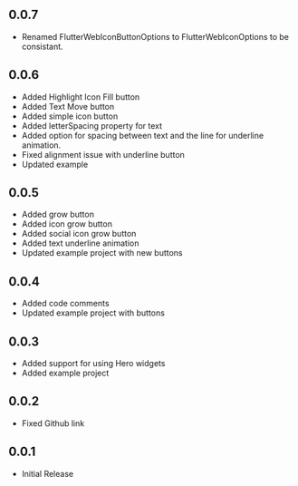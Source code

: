 ## 0.0.7

* Renamed FlutterWebIconButtonOptions to FlutterWebIconOptions to be consistant.

## 0.0.6

* Added Highlight Icon Fill button
* Added Text Move button
* Added simple icon button
* Added letterSpacing property for text
* Added option for spacing between text and the line for underline animation.
* Fixed alignment issue with underline button
* Updated example

## 0.0.5

* Added grow button
* Added icon grow button
* Added social icon grow button
* Added text underline animation
* Updated example project with new buttons

## 0.0.4

* Added code comments
* Updated example project with buttons

## 0.0.3

* Added support for using Hero widgets
* Added example project

## 0.0.2

* Fixed Github link

## 0.0.1

* Initial Release
